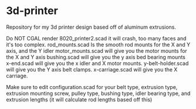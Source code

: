 3d-printer
==========

Repository for my 3d printer design based off of aluminum extrusions.

Do NOT CGAL render 8020_printer2.scad it will crash, too many faces and it's too complex.
rod_mounts.scad Is the smooth rod mounts for the X and Y axis, and the Y idler
motor_mounts.scad will give you the motor mounts for the X and Y axis
bushing.scad will give you the y axis bed bearing mounts
x-end.scad will give you the x idler and X motor mounts.
y-belt-holder.scad will give you the Y axis belt clamps.
x-carriage.scad will give you the X carriage.

Make sure to edit configuration.scad for your belt type, extrusion type, extrusion mounting screw, pulley type, bushing type, idler bearing type, and extrusion lengths (it will calculate rod lengths based off this)
